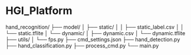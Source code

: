 # HGI_Platform

hand_recognition/
├── model/
│   ├── static/
│   │   ├── static_label.csv
│   │   └── static.tflite
│   └── dynamic/
│       ├── dynamic.csv
│       └── dynamic.tflite
├── utils/
│   └── fps.py
├── cmd_settings.json
├── hand_detection.py
├── hand_classification.py
├── process_cmd.py
└── main.py

